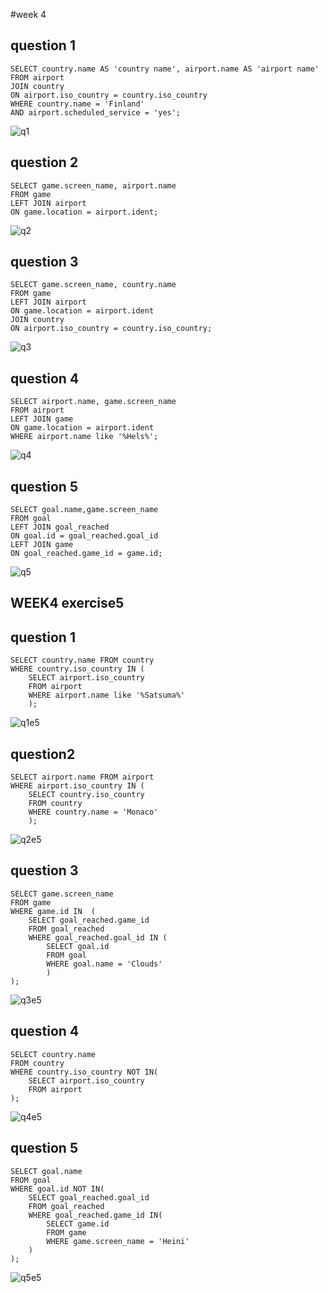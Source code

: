 #week 4

## question 1
```
SELECT country.name AS 'country name', airport.name AS 'airport name'
FROM airport
JOIN country
ON airport.iso_country = country.iso_country
WHERE country.name = 'Finland'
AND airport.scheduled_service = 'yes';
```
![q1](week4/q1.png)

## question 2
```
SELECT game.screen_name, airport.name
FROM game
LEFT JOIN airport
ON game.location = airport.ident;
```
![q2](week4/q2.png)

## question 3

```
SELECT game.screen_name, country.name
FROM game
LEFT JOIN airport
ON game.location = airport.ident
JOIN country
ON airport.iso_country = country.iso_country;
```
![q3](week4/q3.png)


## question 4
```
SELECT airport.name, game.screen_name
FROM airport
LEFT JOIN game
ON game.location = airport.ident
WHERE airport.name like '%Hels%';
```
![q4](week4/q4.png)

## question 5
```
SELECT goal.name,game.screen_name
FROM goal
LEFT JOIN goal_reached
ON goal.id = goal_reached.goal_id
LEFT JOIN game
ON goal_reached.game_id = game.id;
```
![q5](week4/q5.png)


## WEEK4 exercise5
## question 1
```
SELECT country.name FROM country
WHERE country.iso_country IN (
    SELECT airport.iso_country
    FROM airport
    WHERE airport.name like '%Satsuma%'
    );
```
![q1e5](week4/q1e5.png)

## question2
```
SELECT airport.name FROM airport
WHERE airport.iso_country IN (
    SELECT country.iso_country
    FROM country
    WHERE country.name = 'Monaco'
    );
```
![q2e5](week4/q2e5.png)

## question 3
```
SELECT game.screen_name 
FROM game
WHERE game.id IN  (
    SELECT goal_reached.game_id 
    FROM goal_reached
    WHERE goal_reached.goal_id IN (
        SELECT goal.id 
        FROM goal
        WHERE goal.name = 'Clouds'
        )
);
```
![q3e5](week4/q3e5.png)

## question 4
```
SELECT country.name 
FROM country
WHERE country.iso_country NOT IN(
    SELECT airport.iso_country 
    FROM airport
);
```
![q4e5](week4/q4e5.png)

## question 5
```
SELECT goal.name 
FROM goal
WHERE goal.id NOT IN(
    SELECT goal_reached.goal_id 
    FROM goal_reached
    WHERE goal_reached.game_id IN(
        SELECT game.id 
        FROM game
        WHERE game.screen_name = 'Heini'
    )
);
```
![q5e5](week4/q5e5.png)